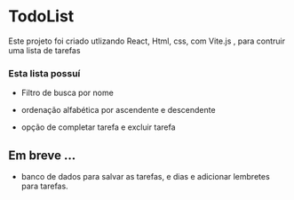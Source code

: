 # TodoList

Este projeto foi criado utlizando React, Html, css, com Vite.js , para contruir uma lista de tarefas

### Esta lista possuí

- Filtro de busca por nome

- ordenação alfabética por ascendente e descendente 

- opção de completar tarefa e excluir tarefa

## Em breve ...

- banco de dados para salvar as tarefas, e dias e adicionar lembretes para tarefas.
